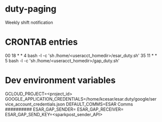 # duty-paging
Weekly shift notification

# CRONTAB entries
00 18 * * 4 bash -l -c 'sh /home/<useracct_homedir>/esar_duty.sh'
35 11 * * 5 bash -l -c 'sh /home/<useracct_homedir>/gap_duty.sh'

# Dev environment variables

GCLOUD_PROJECT=<project_id>
GOOGLE_APPLICATION_CREDENTIALS=/home/kcesar/esar.duty/google/service_account_credentials.json
DEFAULT_COMMS=ESAR Comms ##########
ESAR_GAP_SENDER=<email>
ESAR_GAP_RECEIVER=<email>
ESAR_GAP_SEND_KEY=<sparkpost_sender_API>
